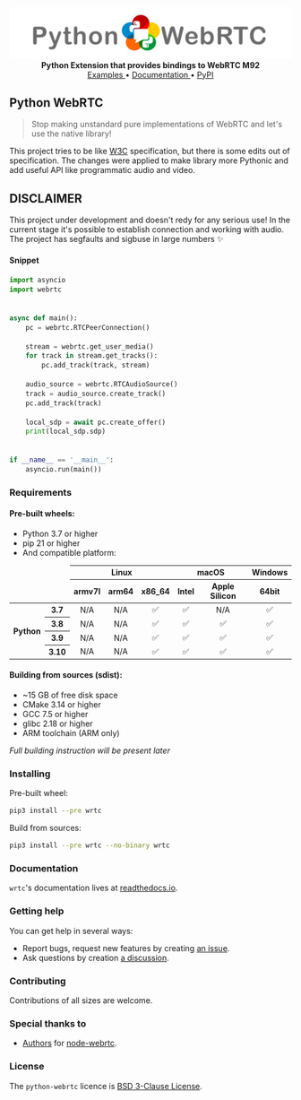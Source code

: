 <p align="center">
    <a href="https://github.com/MarshalX/python-webrtc">
        <img src="https://github.com/MarshalX/python-webrtc/raw/main/.github/images/logo.png" alt="python-webrtc logo">
    </a>
    <br>
    <b>Python Extension that provides bindings to WebRTC M92 </b>
    <br>
    <a href="https://github.com/MarshalX/python-webrtc/tree/main/examples">
        Examples
    </a>
    •
    <a href="https://wrtc.rtfd.io/">
        Documentation
    </a>
    •
    <a href="https://pypi.org/project/wrtc/">
        PyPI
    </a>
</p>

## Python WebRTC

> Stop making unstandard pure implementations of WebRTC and let's use the native library!

This project tries to be like [W3C](https://w3c.github.io/webrtc-pc/) specification, but there is some edits out of
specification. The changes were applied to make library more Pythonic and add useful API like programmatic audio and
video.

## DISCLAIMER

This project under development and doesn't redy for any serious use! In the current stage it's possible to establish
connection and working with audio. The project has segfaults and sigbuse in large numbers ✨

#### Snippet

```python
import asyncio
import webrtc


async def main():
    pc = webrtc.RTCPeerConnection()

    stream = webrtc.get_user_media()
    for track in stream.get_tracks():
        pc.add_track(track, stream)

    audio_source = webrtc.RTCAudioSource()
    track = audio_source.create_track()
    pc.add_track(track)

    local_sdp = await pc.create_offer()
    print(local_sdp.sdp)


if __name__ == '__main__':
    asyncio.run(main())
```

### Requirements

#### Pre-built wheels:

- Python 3.7 or higher
- pip 21 or higher
- And compatible platform: 

<table>
  <thead>
    <tr>
      <td colspan="2" rowspan="2"></td>
      <th colspan="3">Linux</th>
      <th colspan="2">macOS</th>
      <th>Windows</th>
    </tr>
    <tr>
      <th>armv7l</th>
      <th>arm64</th>
      <th>x86_64</th>
      <th>Intel</th>
      <th>Apple Silicon</th>
      <th>64bit</th>
    </tr>
  </thead>
  <tbody>
    <tr>
      <th rowspan="4">Python</th>
      <th>3.7</th>
        <td align="center">N/A</td>
        <td align="center">N/A</td>
        <td align="center">✅</td>
        <td align="center">✅</td>
        <td align="center">N/A</td>
        <td align="center">✅</td>
    </tr>
    <tr>
      <th>3.8</th>
        <td align="center">N/A</td>
        <td align="center">N/A</td>
        <td align="center">✅</td>
        <td align="center">✅</td>
        <td align="center">✅</td>
        <td align="center">✅</td>
    </tr>
    <tr>
      <th>3.9</th>
        <td align="center">N/A</td>
        <td align="center">N/A</td>
        <td align="center">✅</td>
        <td align="center">✅</td>
        <td align="center">✅</td>
        <td align="center">✅</td>
    </tr>
    <tr>
      <th>3.10</th>
        <td align="center">N/A</td>
        <td align="center">N/A</td>
        <td align="center">✅</td>
        <td align="center">✅</td>
        <td align="center">✅</td>
        <td align="center">✅</td>
    </tr>
  </tbody>
</table>

#### Building from sources (sdist):

- ~15 GB of free disk space
- CMake 3.14 or higher
- GCC 7.5 or higher
- glibc 2.18 or higher 
- ARM toolchain (ARM only)

_Full building instruction will be present later_

### Installing

Pre-built wheel:
``` bash
pip3 install --pre wrtc
```

Build from sources:
``` bash
pip3 install --pre wrtc --no-binary wrtc
```

### Documentation

`wrtc`'s documentation lives at [readthedocs.io](https://wrtc.rtfd.io/).

### Getting help

You can get help in several ways:
- Report bugs, request new features by creating [an issue](https://github.com/MarshalX/python-webrtc/issues/new).
- Ask questions by creation [a discussion](https://github.com/MarshalX/python-webrtc/discussions/new).

### Contributing

Contributions of all sizes are welcome.

### Special thanks to

- [Authors](https://github.com/node-webrtc/node-webrtc/blob/develop/AUTHORS) for [node-webrtc](https://github.com/node-webrtc/node-webrtc).

### License

The `python-webrtc` licence is [BSD 3-Clause License](LICENSE.md).
